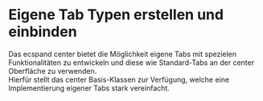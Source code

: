 # Eigene Tab Typen erstellen und einbinden #

Das ecspand center bietet die Möglichkeit eigene Tabs mit spezielen Funktionalitäten zu entwickeln und diese wie Standard-Tabs an der center Oberfläche zu verwenden. 
<br/>
Hierfür stellt das center Basis-Klassen zur Verfügung, welche eine Implementierung eigener Tabs stark vereinfacht. 